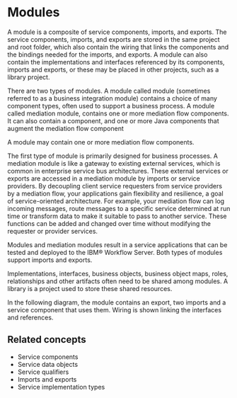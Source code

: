 <!-- image -->

# Modules

A module is a composite of service components, imports, and exports.
The service components, imports, and exports are stored in the same
project and root folder, which also contain the wiring that links
the components and the bindings needed for the imports, and exports.
A module can also contain the implementations and interfaces referenced
by its components, imports and exports, or these may be placed in
other projects, such as a library project.

There are two types of modules. A module called module (sometimes
referred to as a business integration module) contains a choice of
many component types, often used to support a business process. A
module called mediation module, contains one or more mediation flow
components. It can also contain a component, and one or more Java
components that augment the mediation flow component

A module may contain one or more mediation flow components.

The first type of module is primarily designed for business processes.
A mediation module is like a gateway to existing external services,
which is common in enterprise service bus architectures. These external
services or exports are accessed in a mediation module by imports
or service providers. By decoupling client service requesters from
service providers by a mediation flow, your applications gain flexibility
and resilience, a goal of service-oriented architecture. For example,
your mediation flow can log incoming messages, route messages to a
specific service determined at run time or transform data to make
it suitable to pass to another service. These functions can be added
and changed over time without modifying the requester or provider
services.

Modules and mediation modules result in a service applications
that can be tested and deployed to the IBM® Workflow
Server.
Both types of modules support imports and exports.

Implementations, interfaces, business objects, business object
maps, roles, relationships and other artifacts often need to be shared
among modules. A library is a project used to store these shared
resources.

<!-- image -->

In the following diagram, the module contains an export, two imports
and a service component that uses them. Wiring is shown linking the
interfaces and references.

<!-- image -->

## Related concepts

- Service components
- Service data objects
- Service qualifiers
- Imports and exports
- Service implementation types